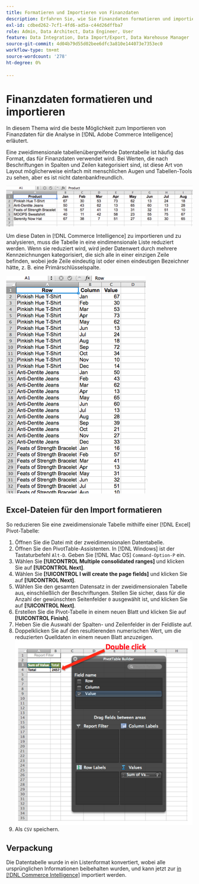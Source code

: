 ```yaml
---
title: Formatieren und Importieren von Finanzdaten
description: Erfahren Sie, wie Sie Finanzdaten formatieren und importieren.
exl-id: cdbed262-7cf1-4fd6-ad5a-c44d26dffba7
role: Admin, Data Architect, Data Engineer, User
feature: Data Integration, Data Import/Export, Data Warehouse Manager
source-git-commit: 4d04b79d55d02bee6dfc3a810e144073e7353ec0
workflow-type: tm+mt
source-wordcount: '278'
ht-degree: 0%

---
```


# Finanzdaten formatieren und importieren

In diesem Thema wird die beste Möglichkeit zum Importieren von Finanzdaten für die Analyse in [!DNL Adobe Commerce Intelligence] erläutert.

Eine zweidimensionale tabellenübergreifende Datentabelle ist häufig das Format, das für Finanzdaten verwendet wird. Bei Werten, die nach Beschriftungen in Spalten und Zeilen kategorisiert sind, ist diese Art von Layout möglicherweise einfach mit menschlichen Augen und Tabellen-Tools zu sehen, aber es ist nicht datenbankfreundlich.

![Kreuztabellenformat mit Daten im Pivot-Tabellen-Layout](../../mbi/assets/crosstab.png)

Um diese Daten in [!DNL Commerce Intelligence] zu importieren und zu analysieren, muss die Tabelle in eine eindimensionale Liste reduziert werden. Wenn sie reduziert wird, wird jeder Datenwert durch mehrere Kennzeichnungen kategorisiert, die sich alle in einer einzigen Zeile befinden, wobei jede Zeile eindeutig ist oder einen eindeutigen Bezeichner hätte, z. B. eine Primärschlüsselspalte.

![Reduziertes Format mit Daten im Spaltenlayout](../../mbi/assets/flattened.png)

## Excel-Dateien für den Import formatieren

So reduzieren Sie eine zweidimensionale Tabelle mithilfe einer [!DNL Excel] Pivot-Tabelle:

1. Öffnen Sie die Datei mit der zweidimensionalen Datentabelle.
1. Öffnen Sie den PivotTable-Assistenten. In [!DNL Windows] ist der Tastaturbefehl `Alt-D`. Geben Sie [!DNL Mac OS] `Command-Option-P` ein.
1. Wählen Sie **[!UICONTROL Multiple consolidated ranges]** und klicken Sie auf **[!UICONTROL Next]**.
1. Wählen Sie **[!UICONTROL I will create the page fields]** und klicken Sie auf **[!UICONTROL Next]**.
1. Wählen Sie den gesamten Datensatz in der zweidimensionalen Tabelle aus, einschließlich der Beschriftungen. Stellen Sie sicher, dass für die Anzahl der gewünschten Seitenfelder `0` ausgewählt ist, und klicken Sie auf **[!UICONTROL Next]**.
1. Erstellen Sie die Pivot-Tabelle in einem neuen Blatt und klicken Sie auf **[!UICONTROL Finish]**.
1. Heben Sie die Auswahl der Spalten- und Zeilenfelder in der Feldliste auf.
1. Doppelklicken Sie auf den resultierenden numerischen Wert, um die reduzierten Quelldaten in einem neuen Blatt anzuzeigen.
   ![Excel-Pivot-Tabelle-Feldliste mit Doppelklick zum Erweitern](../../mbi/assets/pivot-table-double-click.png)
1. Als `CSV` speichern.

## Verpackung

Die Datentabelle wurde in ein Listenformat konvertiert, wobei alle ursprünglichen Informationen beibehalten wurden, und kann jetzt zur [ in  [!DNL Commerce Intelligence]](../data-analyst/importing-data/connecting-data/using-file-uploader.md) importiert werden.
